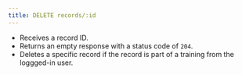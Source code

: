 ```yaml
---
title: DELETE records/:id
---
```


- Receives a record ID.
- Returns an empty response with a status code of `204`.
- Deletes a specific record if the record is part of a training from the loggged-in user.